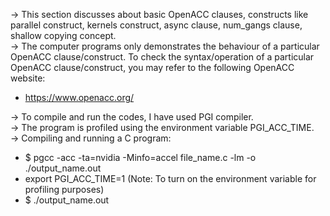 -> This section discusses about basic OpenACC clauses, constructs like parallel construct, kernels construct, async clause, num_gangs clause, shallow copying concept.    
-> The computer programs only demonstrates the behaviour of a particular OpenACC clause/construct. To check the syntax/operation of a particular OpenACC clause/construct, you may refer to the following OpenACC website:  
- https://www.openacc.org/  

-> To compile and run the codes, I have used PGI compiler.  
-> The program is profiled using the environment variable PGI_ACC_TIME.  
-> Compiling and running a C program:
- $ pgcc -acc -ta=nvidia -Minfo=accel file_name.c -lm -o ./output_name.out  
- export PGI_ACC_TIME=1                          (Note: To turn on the environment variable for profiling purposes)  
- $ ./output_name.out
